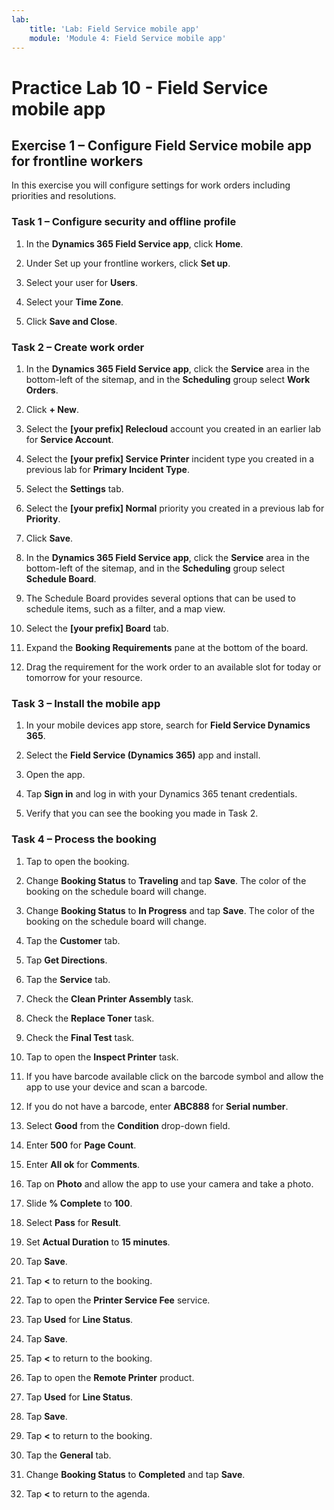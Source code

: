 ```yaml
---
lab:
    title: 'Lab: Field Service mobile app'
    module: 'Module 4: Field Service mobile app'
---
```


# Practice Lab 10 - Field Service mobile app

## Exercise 1 – Configure Field Service mobile app for frontline workers

In this exercise you will configure settings for work orders including priorities and resolutions.

### Task 1 – Configure security and offline profile

1. In the **Dynamics 365 Field Service app**, click **Home**.

1. Under Set up your frontline workers, click **Set up**.

1. Select your user for **Users**.

1. Select your **Time Zone**.

1. Click **Save and Close**.

### Task 2 – Create work order

1. In the **Dynamics 365 Field Service app**, click the **Service** area in the bottom-left of the sitemap, and in the **Scheduling** group select **Work Orders**.

1. Click **+ New**.

1. Select the **[your prefix] Relecloud** account you created in an earlier lab for **Service Account**.

1. Select the **[your prefix] Service Printer** incident type you created in a previous lab for **Primary Incident Type**.

1. Select the **Settings** tab.

1. Select the **[your prefix] Normal** priority you created in a previous lab for **Priority**.

1. Click **Save**.

1. In the **Dynamics 365 Field Service app**, click the **Service** area in the bottom-left of the sitemap, and in the **Scheduling** group select **Schedule Board**.

1. The Schedule Board provides several options that can be used to schedule items, such as a filter, and a map view.

1. Select the  **[your prefix] Board** tab.

1. Expand the **Booking Requirements** pane at the bottom of the board.

1. Drag the requirement for the work order to an available slot for today or tomorrow for your resource.

### Task 3 – Install the mobile app

1. In your mobile devices app store, search for **Field Service Dynamics 365**.

1. Select the **Field Service (Dynamics 365)** app and install.

1. Open the app.

1. Tap **Sign in** and log in with your Dynamics 365 tenant credentials.

1. Verify that you can see the booking you made in Task 2.

### Task 4 – Process the booking

1. Tap to open the booking.

1. Change **Booking Status** to **Traveling** and tap **Save**. The color of the booking on the schedule board will change.

1. Change **Booking Status** to **In Progress** and tap **Save**. The color of the booking on the schedule board will change.

1. Tap the **Customer** tab.

1. Tap **Get Directions**.

1. Tap the **Service** tab.

1. Check the **Clean Printer Assembly** task.

1. Check the **Replace Toner** task.

1. Check the **Final Test** task.

1. Tap to open the **Inspect Printer** task.

1. If you have barcode available click on the barcode symbol and allow the app to use your device and scan a barcode.

1. If you do not have a barcode, enter **ABC888** for **Serial number**.

1. Select **Good** from the **Condition** drop-down field.

1. Enter **500** for **Page Count**.

1. Enter **All ok** for **Comments**.

1. Tap on **Photo** and allow the app to use your camera and take a photo.

1. Slide **% Complete** to **100**.

1. Select **Pass** for **Result**.

1. Set **Actual Duration** to **15 minutes**.

1. Tap **Save**.

1. Tap **<** to return to the booking.

1. Tap to open the **Printer Service Fee** service.

1. Tap **Used** for **Line Status**.

1. Tap **Save**.

1. Tap **<** to return to the booking.

1. Tap to open the **Remote Printer** product.

1. Tap **Used** for **Line Status**.

1. Tap **Save**.

1. Tap **<** to return to the booking.

1. Tap the **General** tab.

1. Change **Booking Status** to **Completed** and tap **Save**.

1. Tap **<** to return to the agenda.
